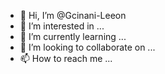 - 👋 Hi, I’m @Gcinani-Leeon
- 👀 I’m interested in ...
- 🌱 I’m currently learning ...
- 💞️ I’m looking to collaborate on ...
- 📫 How to reach me ...

<!---
Gcinani-Leeon/Gcinani-Leeon is a ✨ special ✨ repository because its `README.md` (this file) appears on your GitHub profile.
You can click the Preview link to take a look at your changes.
--->
